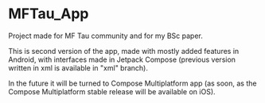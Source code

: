 # MFTau_App
Project made for MF Tau community and for my BSc paper.

This is second version of the app, made with mostly added features in Android, with interfaces made in Jetpack Compose (previous version written in xml is available in "xml" branch).

In the future it will be turned to Compose Multiplatform app (as soon, as the Compose Multiplatform stable release will be available on iOS).
